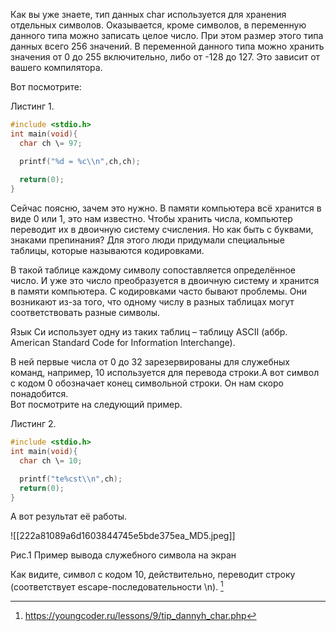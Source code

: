 
Как вы уже знаете, тип данных char используется для хранения отдельных символов. Оказывается, кроме символов, в переменную данного типа можно записать целое число. При этом размер этого типа данных всего 256 значений. В переменной данного типа можно хранить значения от 0 до 255 включительно, либо от \-128 до 127. Это зависит от вашего компилятора.

Вот посмотрите:

Листинг 1.
```C
#include <stdio.h>
int main(void){
  char ch \= 97;

  printf("%d = %c\\n",ch,ch);
  
  return(0);
}
```


Сейчас поясню, зачем это нужно. В памяти компьютера всё хранится в виде 0 или 1, это нам известно. Чтобы хранить числа, компьютер переводит их в двоичную систему счисления. Но как быть с буквами, знаками препинания? Для этого люди придумали специальные таблицы, которые называются кодировками.

В такой таблице каждому символу сопоставляется определённое число. И уже это число преобразуется в двоичную систему и хранится в памяти компьютера. С кодировками часто бывают проблемы. Они возникают из-за того, что одному числу в разных таблицах могут соответствовать разные символы.

Язык Си использует одну из таких таблиц – таблицу ASCII (аббр. American Standard Code for Information Interchange).

В ней первые числа от 0 до 32 зарезервированы для служебных команд, например, 10 используется для перевода строки.А вот символ с кодом 0 обозначает конец символьной строки. Он нам скоро понадобится.  
Вот посмотрите на следующий пример.

Листинг 2.
```C
#include <stdio.h>
int main(void){
  char ch \= 10;

  printf("te%cst\\n",ch);
  return(0);
}
```

А вот результат её работы.

![[222a81089a6d1603844745e5bde375ea_MD5.jpeg]]

Рис.1 Пример вывода служебного символа на экран

Как видите, символ с кодом 10, действительно, переводит строку (соответствует escape-последовательности \\n).
[^1] 

 [^1]: https://youngcoder.ru/lessons/9/tip_dannyh_char.php  

